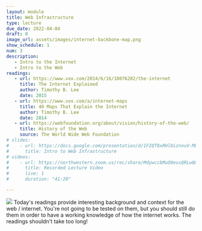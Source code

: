 ```yaml
---
layout: module
title: Web Infrastructure
type: lecture
due_date: 2022-04-04
draft: 0
image_url: assets/images/internet-backbone-map.png
show_schedule: 1
num: 3
description: 
   - Intro to the Internet
   - Intro to the Web
readings:
   - url: https://www.vox.com/2014/6/16/18076282/the-internet
     title: The Internet Explained
     author: Timothy B. Lee
     date: 2015
   - url: https://www.vox.com/a/internet-maps
     title: 40 Maps That Explain the Internet
     author: Timothy B. Lee
     date: 2014
   - url: https://webfoundation.org/about/vision/history-of-the-web/
     title: History of the Web
     source: The World Wide Web Foundation
# slides:
#    - url: https://docs.google.com/presentation/d/1FIQT8xRHlOiznnuV-MLQ3I2Yrmdk5kXnK0txJdKWQKY/edit?usp=sharing
#      title: Intro to Web Infrastructure
# videos: 
#    - url: https://northwestern.zoom.us/rec/share/MdywccbMuO0eusQRLwQGZdXy3MtbnqGRIsH5Qh12H7Yx8jaHfj0YWJO9qqyo6lUi.t0uMqfGP5ETVl2Ir?startTime=1617656325000
#      title: Recorded Lecture Video
#      live: 1
#      duration: "41:20"

---
```

<img class="module-image" src="/spring2022/assets/images/internet-backbone-map.png" /> Today's readings provide interesting background and context for the web / internet. You're not going to be tested on them, but you should still do them in order to have a working knowledge of how the internet works. The readings shouldn't take too long!
